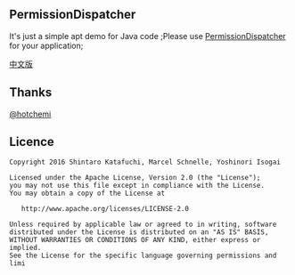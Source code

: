 ## PermissionDispatcher

It's just a simple apt demo for Java code ;Please use [PermissionDispatcher](https://github.com/hotchemi/PermissionsDispatcher) for your application;

[中文版](http://blog.csdn.net/a1018875550/article/details/51525438)

## Thanks

[@hotchemi](https://github.com/hotchemi) 


## Licence

```
Copyright 2016 Shintaro Katafuchi, Marcel Schnelle, Yoshinori Isogai

Licensed under the Apache License, Version 2.0 (the "License");
you may not use this file except in compliance with the License.
You may obtain a copy of the License at

   http://www.apache.org/licenses/LICENSE-2.0

Unless required by applicable law or agreed to in writing, software
distributed under the License is distributed on an "AS IS" BASIS,
WITHOUT WARRANTIES OR CONDITIONS OF ANY KIND, either express or implied.
See the License for the specific language governing permissions and
limi